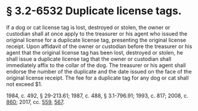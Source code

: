 # § 3.2-6532 Duplicate license tags.

<p>If a dog or cat license tag is lost, destroyed or stolen, the owner or custodian shall at once apply to the treasurer or his agent who issued the original license for a duplicate license tag, presenting the original license receipt. Upon affidavit of the owner or custodian before the treasurer or his agent that the original license tag has been lost, destroyed or stolen, he shall issue a duplicate license tag that the owner or custodian shall immediately affix to the collar of the dog. The treasurer or his agent shall endorse the number of the duplicate and the date issued on the face of the original license receipt. The fee for a duplicate tag for any dog or cat shall not exceed $1.</p><p>1984, c. 492, § 29-213.61; 1987, c. 488, § 3.1-796.91; 1993, c. 817; 2008, c. <a href='http://lis.virginia.gov/cgi-bin/legp604.exe?081+ful+CHAP0860'>860</a>; 2017, cc. <a href='http://lis.virginia.gov/cgi-bin/legp604.exe?171+ful+CHAP0559'>559</a>, <a href='http://lis.virginia.gov/cgi-bin/legp604.exe?171+ful+CHAP0567'>567</a>.</p>